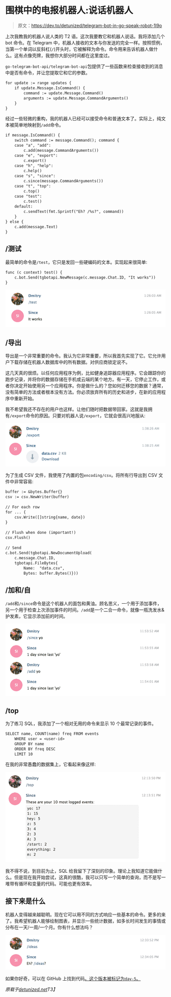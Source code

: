 # 围棋中的电报机器人:说话机器人

> 原文：<https://dev.to/detunized/telegram-bot-in-go-speak-robot-1l9o>

上次我教我的机器人说人类的 T2 语。这次我要教它和机器人说话。我将添加几个 bot 命令。在 Telegram 中，机器人接收的文本与你发送的完全一样。按照惯例，当第一个单词以反斜杠(`/`)开头时，它被解释为命令。命令用来告诉机器人做什么。这有点像壳牌，我想你大部分时间都在这里度过。

`go-telegram-bot-api/telegram-bot-api`包提供了一些函数来检查接收到的消息中是否有命令，并让您提取它和它的参数。

```
for update := range updates {
    if update.Message.IsCommand() {
        command := update.Message.Command()
        arguments := update.Message.CommandArguments()
    }
} 
```

经过一些轻微的重构，我的机器人已经可以接受命令和普通文本了。实际上，纯文本被简单地映射到`/add`命令。

```
if message.IsCommand() {
    switch command := message.Command(); command {
    case "a", "add":
        c.add(message.CommandArguments())
    case "e", "export":
        c.export()
    case "h", "help":
        c.help()
    case "s", "since":
        c.since(message.CommandArguments())
    case "t", "top":
        c.top()
    case "test":
        c.test()
    default:
        c.sendText(fmt.Sprintf("Eh? /%s?", command))
    }
} else {
    c.add(message.Text)
} 
```

## /测试

最简单的命令是`/test`，它只是发回一些硬编码的文本。实现起来很简单:

```
func (c context) test() {
    c.bot.Send(tgbotapi.NewMessage(c.message.Chat.ID, "It works"))
} 
```

[![test](img/9561f43d83a6651eed226821b8dbe337.png)](https://res.cloudinary.com/practicaldev/image/fetch/s--RisiloDR--/c_limit%2Cf_auto%2Cfl_progressive%2Cq_auto%2Cw_880/https://i.imgur.com/mX4RFc8.png)

## /导出

导出是一个非常重要的命令。我认为它非常重要，所以我首先实现了它。它允许用户下载存储在机器人数据库中的所有数据。对供应商锁定说不。

这几天真的很烦。以任何应用程序为例，比如健身追踪器应用程序。它会跟踪你的跑步记录，并将你的数据存储在手机或云端的某个地方。有一天，它停止工作，或者你决定开始使用另一个应用程序。你是做什么的？您如何迁移您的数据？通常，没有简单的方法或者根本没有方法。你必须放弃所有的历史和进步，在新的应用程序中重新开始。

我不希望我还不存在的用户也这样。让他们随时把数据带回家。这就是我拥有`/export`命令的原因。只要对机器人说`/export`，它就会很高兴地服从:

[![export](img/bbdff7cb37aae42f508acd34e04751bc.png)](https://res.cloudinary.com/practicaldev/image/fetch/s--StzCiBsD--/c_limit%2Cf_auto%2Cfl_progressive%2Cq_auto%2Cw_880/https://i.imgur.com/pjPYAe1.png)

为了生成 CSV 文件，我使用了内置的包`encoding/csv`。将所有行导出到 CSV 文件中非常容易:

```
buffer := &bytes.Buffer{}
csv := csv.NewWriter(buffer)

// For each row
for ... {
    csv.Write([]string{name, date})
}

// Flush when done (important!)
csv.Flush()

// Send
c.bot.Send(tgbotapi.NewDocumentUpload(
    c.message.Chat.ID,
    tgbotapi.FileBytes{
        Name:  "data.csv",
        Bytes: buffer.Bytes()})) 
```

## /加和/自

`/add`和`/since`命令是这个机器人的面包和黄油。顾名思义，一个用于添加事件，另一个用于检查上次添加事件的时间。`/add`是一个二合一命令，就像一瓶洗发水&护发素，它显示添加前的时间。

[![since-add](img/6cc1a9f391da49732eb8a27e033f3d22.png)](https://res.cloudinary.com/practicaldev/image/fetch/s--x4cWmRoQ--/c_limit%2Cf_auto%2Cfl_progressive%2Cq_auto%2Cw_880/https://i.imgur.com/H2rHcY9.png)

## /top

为了练习 SQL，我添加了一个相对无用的命令来显示 10 个最常记录的事件。

```
SELECT name, COUNT(name) freq FROM events
    WHERE user = <user-id>
    GROUP BY name
    ORDER BY freq DESC
    LIMIT 10 
```

在我的非常愚蠢的数据集上，它看起来像这样:

[![top](img/1b04453b6c5194823dc9c10d6fb51be7.png)](https://res.cloudinary.com/practicaldev/image/fetch/s--gpU8ap1w--/c_limit%2Cf_auto%2Cfl_progressive%2Cq_auto%2Cw_880/https://i.imgur.com/sRNYKrk.png)

我不得不说，到目前为止，SQL 给我留下了深刻的印象。理论上我知道它能做什么。但是现在我开始尝试，这真的很酷，我可以只写一个简单的查询，而不是写一堆带有循环和变量的代码。可能也更有效率。

## 接下来是什么

机器人变得越来越聪明。现在它可以用不同的方式响应一些基本的命令。更多的来了。我希望机器人能够绘制图表，并显示一些统计数据，如多长时间发生的事情或分布在一天/一周/一个月。你有什么想法吗？

[![ideas](img/2c3a4da5b51353079a2d66f9018c9ef1.png)](https://res.cloudinary.com/practicaldev/image/fetch/s--yKsYMryp--/c_limit%2Cf_auto%2Cfl_progressive%2Cq_auto%2Cw_880/https://i.imgur.com/jR47I5p.png)

如果你好奇，可以在 GitHub 上找到代码[。这个版本被标记为`day-5`。](https://github.com/detunized/since-bot/tree/day-5)

*原载于[detunized.net](https://detunized.net/posts/2019-04-09-telegram-bot-in-go-speak-robot/)T3】*